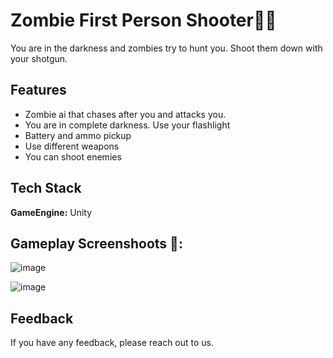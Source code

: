 
# Zombie First Person Shooter🧟‍♀️ 

You are in the darkness and zombies try to hunt you. Shoot them down with your shotgun.


## Features

- Zombie ai that chases after you and attacks you. 
- You are in complete darkness. Use your flashlight
- Battery and ammo pickup
- Use different weapons  
- You can shoot enemies

## Tech Stack

**GameEngine:** Unity

## Gameplay Screenshoots 🎲:

![image](https://user-images.githubusercontent.com/91905169/197319852-04572b61-2ce3-49b8-bc2d-e975adf7df45.png)

![image](https://user-images.githubusercontent.com/91905169/197319795-2c7d8a67-df85-4e0a-9487-bb00e30f2d97.png)


## Feedback

If you have any feedback, please reach out to us.




